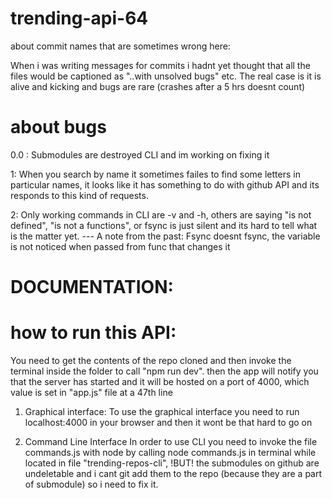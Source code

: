 # trending-api-64

about commit names that are sometimes wrong here:

When i was writing messages for commits i hadnt yet thought that all the files would be captioned as "..with unsolved bugs" etc.
The real case is it is alive and kicking and bugs are rare (crashes after a 5 hrs doesnt count)

# about bugs

0.0 : Submodules are destroyed CLI and im working on fixing it

1: When you search by name it sometimes failes to find some letters in particular names, it looks like it has something to do with github API and its responds to this kind of requests.

2: Only working commands in CLI are -v and -h, others are saying "is not defined", "is not a functions", or fsync is just silent and its hard to tell what is the matter yet.
--- A note from the past: Fsync doesnt fsync, the variable is not noticed when passed from func that changes it

# DOCUMENTATION:

# how to run this API:

You need to get the contents of the repo cloned and then invoke the terminal inside the folder to call "npm run dev".
then the app will notify you that the server has started and it will be hosted on a port of 4000, which value is set in "app.js" file at a 47th line

1. Graphical interface:
   To use the graphical interface you need to run localhost:4000 in your browser and then it wont be that hard to go on

2. Command Line Interface
   In order to use CLI you need to invoke the file commands.js with node by calling node commands.js in terminal while located in file "trending-repos-cli", !BUT! the submodules on github are undeletable and i cant git add them to the repo (because they are a part of submodule) so i need to fix it.
